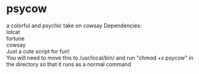 # psycow
a colorful and psychic take on cowsay 
Dependencies:<br />
  lolcat <br />
  fortune <br /> 
  cowsay <br />
 Just a cute script for fun! <br />
 You will need to move this to /usr/local/bin/ and run "chmod +x psycow" in the directory so that it runs as a normal command

